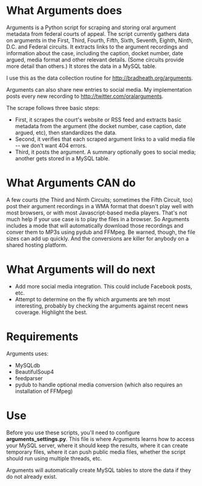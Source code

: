 
What Arguments does
===================

Arguments is a Python script for scraping and storing oral argument metadata from federal courts of appeal. The script currently gathers data on arguments in the First, Third, Fourth, Fifth, Sixth, Seventh, Eighth, Ninth, D.C. and Federal circuits. It extracts links to the argument recordings and information about the case, including the caption, docket number, date argued, media format and other relevant details. (Some circuits provide more detail than others.) It stores the data in a MySQL table. 

I use this as the data collection routine for http://bradheath.org/arguments. 

Arguments can also share new entries to social media. My implementation posts every new recording to http://twitter.com/oralarguments.

The scrape follows three basic steps:

* First, it scrapes the court's website or RSS feed and extracts basic metadata from the argument (the docket number, case caption, date argued, etc), then standardizes the data. 
* Second, it verifies that each scraped argument links to a valid media file -- we don't want 404 errors.
* Third, it posts the argument. A summary optionally goes to social media; another gets stored in a MySQL table.

What Arguments CAN do
=============================================

A few courts (the Third and Ninth Circuits; sometimes the Fifth Circuit, too) post their argument recordings in a WMA format that doesn't play well with most browsers, or with most Javascript-based media players. That's not much help if your use case is to play the files in a browser. So Arguments includes a mode that will automatically download those recordings and conver them to MP3s using pydub and FFMpeg. Be warned, though, the file sizes can add up quickly. And the conversions are killer for anybody on a shared hosting platform.

What Arguments will do next
===========================
* Add more social media integration. This could include Facebook posts, etc. 
* Attempt to determine on the fly which arguments are teh most interesting, probably by checking the arguments against recent news coverage. Highlight the best. 

Requirements
============

Arguments uses:
* MySQLdb
* BeautifulSoup4
* feedparser
* pydub to handle optional media conversion (which also requires an installation of FFMpeg)

Use
===
Before you use these scripts, you'll need to configure **arguments_settings.py**. This file is where Arguments learns how to access your MySQL server, where it should keep the results, where it can create temporary files, where it can push public media files, whether the script should run using multiple threads, etc.

Arguments will automatically create MySQL tables to store the data if they do not already exist. 
